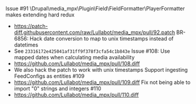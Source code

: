 Issue #91 \Drupal\media_mpx\Plugin\Field\FieldFormatter\PlayerFormatter makes extending hard redux
 * https://patch-diff.githubusercontent.com/raw/Lullabot/media_mpx/pull/92.patch
BR-6856: Hack date conversion to map to unix timestamps instead of datetimes
 * See `23316172e425041af31ff9f378f3cfa54c1b843e`
Issue #108: Use mapped dates when calculating media availability
 * https://github.com/Lullabot/media_mpx/pull/108.diff
 * We also hack the patch to work with unix timestamps
Support ingesting FeedConfigs as entities #109
 * https://github.com/Lullabot/media_mpx/pull/109.diff
Fix not being able to import "0" strings and integers #110
 * https://github.com/Lullabot/media_mpx/pull/110.diff
